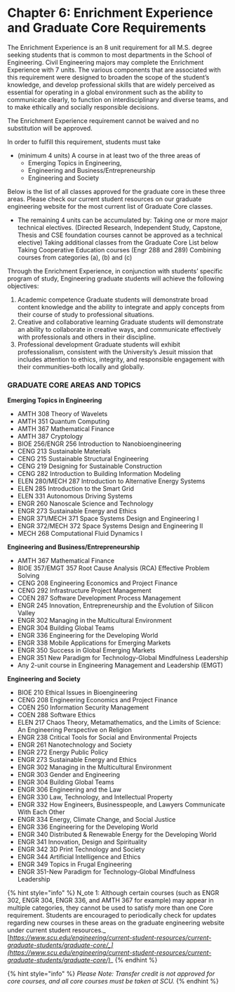# Chapter 6: Enrichment Experience and Graduate Core Requirements

The Enrichment Experience is an 8 unit requirement for all M.S. degree seeking students that is common to most departments in the School of Engineering. Civil Engineering majors may complete the Enrichment Experience with 7 units. The various components that are associated with this requirement were designed to broaden the scope of the student’s knowledge, and develop professional skills that are widely perceived as essential for operating in a global environment such as the ability to communicate clearly, to function on interdisciplinary and diverse teams, and to make ethically and socially responsible decisions.

The Enrichment Experience requirement cannot be waived and no substitution will be approved.

In order to fulfill this requirement, students must take

* (minimum 4 units) A course in at least two of the three areas of&#x20;
  * Emerging Topics in Engineering,&#x20;
  * Engineering and Business/Entrepreneurship&#x20;
  * Engineering and Society

Below is the list of all classes approved for the graduate core in these three areas. Please check our current student resources on our graduate engineering website for the most current list of Graduate Core classes.

* The remaining 4 units can be accumulated by: Taking one or more major technical electives. (Directed Research, Independent Study, Capstone, Thesis and CSE foundation courses cannot be approved as a technical elective) Taking additional classes from the Graduate Core List below Taking Cooperative Education courses (Engr 288 and 289) Combining courses from categories (a), (b) and (c)

Through the Enrichment Experience, in conjunction with students’ specific program of study, Engineering graduate students will achieve the following objectives:

1. Academic competence Graduate students will demonstrate broad content knowledge and the ability to integrate and apply concepts from their course of study to professional situations.
2. Creative and collaborative learning Graduate students will demonstrate an ability to collaborate in creative ways, and communicate effectively with professionals and others in their discipline.
3. Professional development Graduate students will exhibit professionalism, consistent with the University’s Jesuit mission that includes attention to ethics, integrity, and responsible engagement with their communities–both locally and globally.

### GRADUATE CORE AREAS AND TOPICS&#x20;

**Emerging Topics in Engineering**&#x20;

* AMTH 308 Theory of Wavelets&#x20;
* AMTH 351 Quantum Computing&#x20;
* AMTH 367 Mathematical Finance&#x20;
* AMTH 387 Cryptology&#x20;
* BIOE 256/ENGR 256 Introduction to Nanobioengineering&#x20;
* CENG 213 Sustainable Materials&#x20;
* CENG 215 Sustainable Structural Engineering&#x20;
* CENG 219 Designing for Sustainable Construction&#x20;
* CENG 282 Introduction to Building Information Modeling&#x20;
* ELEN 280/MECH 287 Introduction to Alternative Energy Systems&#x20;
* ELEN 285 Introduction to the Smart Grid&#x20;
* ELEN 331 Autonomous Driving Systems&#x20;
* ENGR 260 Nanoscale Science and Technology&#x20;
* ENGR 273 Sustainable Energy and Ethics&#x20;
* ENGR 371/MECH 371 Space Systems Design and Engineering I&#x20;
* ENGR 372/MECH 372 Space Systems Design and Engineering II&#x20;
* MECH 268 Computational Fluid Dynamics I&#x20;

**Engineering and Business/Entrepreneurship**&#x20;

* AMTH 367 Mathematical Finance&#x20;
* BIOE 357/EMGT 357 Root Cause Analysis (RCA) Effective Problem Solving&#x20;
* CENG 208 Engineering Economics and Project Finance&#x20;
* CENG 292 Infrastructure Project Management&#x20;
* COEN 287 Software Development Process Management&#x20;
* ENGR 245 Innovation, Entrepreneurship and the Evolution of Silicon Valley&#x20;
* ENGR 302 Managing in the Multicultural Environment&#x20;
* ENGR 304 Building Global Teams&#x20;
* ENGR 336 Engineering for the Developing World&#x20;
* ENGR 338 Mobile Applications for Emerging Markets&#x20;
* ENGR 350 Success in Global Emerging Markets&#x20;
* ENGR 351 New Paradigm for Technology-Global Mindfulness Leadership&#x20;
* Any 2-unit course in Engineering Management and Leadership (EMGT)&#x20;

**Engineering and Society**&#x20;

* BIOE 210 Ethical Issues in Bioengineering&#x20;
* CENG 208 Engineering Economics and Project Finance&#x20;
* COEN 250 Information Security Management&#x20;
* COEN 288 Software Ethics&#x20;
* ELEN 217 Chaos Theory, Metamathematics, and the Limits of Science: An Engineering Perspective on Religion&#x20;
* ENGR 238 Critical Tools for Social and Environmental Projects&#x20;
* ENGR 261 Nanotechnology and Society&#x20;
* ENGR 272 Energy Public Policy&#x20;
* ENGR 273 Sustainable Energy and Ethics&#x20;
* ENGR 302 Managing in the Multicultural Environment&#x20;
* ENGR 303 Gender and Engineering&#x20;
* ENGR 304 Building Global Teams&#x20;
* ENGR 306 Engineering and the Law&#x20;
* ENGR 330 Law, Technology, and Intellectual Property&#x20;
* ENGR 332 How Engineers, Businesspeople, and Lawyers Communicate With Each Other&#x20;
* ENGR 334 Energy, Climate Change, and Social Justice&#x20;
* ENGR 336 Engineering for the Developing World&#x20;
* ENGR 340 Distributed & Renewable Energy for the Developing World&#x20;
* ENGR 341 Innovation, Design and Spirituality&#x20;
* ENGR 342 3D Print Technology and Society&#x20;
* ENGR 344 Artificial Intelligence and Ethics&#x20;
* ENGR 349 Topics in Frugal Engineering&#x20;
* ENGR 351-New Paradigm for Technology-Global Mindfulness Leadership

{% hint style="info" %}
N_ote 1: Although certain courses (such as ENGR 302, ENGR 304, ENGR 336, and AMTH 367 for example) may appear in multiple categories, they cannot be used to satisfy more than one Core requirement. Students are encouraged to periodically check for updates regarding new courses in these areas on the graduate engineering website under current student resources._ [_https://www.scu.edu/engineering/current-student-resources/current-graduate-students/graduate-core/_](https://www.scu.edu/engineering/current-student-resources/current-graduate-students/graduate-core/)__
{% endhint %}

{% hint style="info" %}
_Please Note: Transfer credit is not approved for core courses, and all core courses must be taken at SCU._
{% endhint %}

